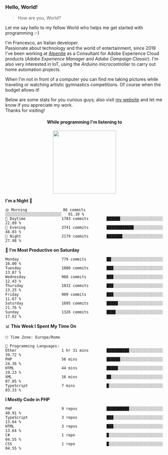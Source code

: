 ### Hello, World!

> How are you, World?

Let me say hello to my fellow World who helps me get started with programming :-)

I'm Francesco, an Italian developer.  
Passionate about technology and the world of entertainment, since 2019 I've been working at [Alpenite](https://www.alpenite.com) as a Consultant for Adobe Experience Cloud products (*Adobe Experience Manager* and *Adobe Campaign Classic*). I'm also very interested in IoT, using the *Arduino* microcontroller to carry out home automation projects.

When I'm not in front of a computer you can find me taking pictures while traveling or watching artistic gymnastics competitions. Of course when the budget allows it!

Below are some stats for you curious guys; also visit [my website](https://www.francescorega.eu) and let me know if you appreciate my work.  
Thanks for visiting!

<div align="center">
  <h4>While programming I'm listening to</h4>
  <a href="https://apps.francescorega.eu/now-playing/11147232609" target="_blank"><img src="https://apps.francescorega.eu/now-playing/11147232609" width="200"></a>
</div>

<!--START_SECTION:waka-->
**I'm a Night 🦉** 

```text
🌞 Morning                86 commits          ░░░░░░░░░░░░░░░░░░░░░░░░░   01.10 % 
🌆 Daytime                1783 commits        ██████░░░░░░░░░░░░░░░░░░░   22.89 % 
🌃 Evening                3741 commits        ████████████░░░░░░░░░░░░░   48.03 % 
🌙 Night                  2179 commits        ███████░░░░░░░░░░░░░░░░░░   27.98 % 
```
📅 **I'm Most Productive on Saturday** 

```text
Monday                   779 commits         ██░░░░░░░░░░░░░░░░░░░░░░░   10.00 % 
Tuesday                  1080 commits        ███░░░░░░░░░░░░░░░░░░░░░░   13.87 % 
Wednesday                968 commits         ███░░░░░░░░░░░░░░░░░░░░░░   12.43 % 
Thursday                 1032 commits        ███░░░░░░░░░░░░░░░░░░░░░░   13.25 % 
Friday                   909 commits         ███░░░░░░░░░░░░░░░░░░░░░░   11.67 % 
Saturday                 1695 commits        █████░░░░░░░░░░░░░░░░░░░░   21.76 % 
Sunday                   1326 commits        ████░░░░░░░░░░░░░░░░░░░░░   17.02 % 
```


📊 **This Week I Spent My Time On** 

```text
🕑︎ Time Zone: Europe/Rome

💬 Programming Languages: 
Other                    1 hr 31 mins        ██████████░░░░░░░░░░░░░░░   39.72 % 
PHP                      56 mins             ██████░░░░░░░░░░░░░░░░░░░   24.36 % 
HTML                     44 mins             █████░░░░░░░░░░░░░░░░░░░░   19.23 % 
XML                      16 mins             ██░░░░░░░░░░░░░░░░░░░░░░░   07.05 % 
TypeScript               7 mins              █░░░░░░░░░░░░░░░░░░░░░░░░   03.33 % 
```

**I Mostly Code in PHP** 

```text
PHP                      9 repos             ██████████░░░░░░░░░░░░░░░   40.91 % 
TypeScript               3 repos             ███░░░░░░░░░░░░░░░░░░░░░░   13.64 % 
HTML                     3 repos             ███░░░░░░░░░░░░░░░░░░░░░░   13.64 % 
C#                       1 repo              █░░░░░░░░░░░░░░░░░░░░░░░░   04.55 % 
CSS                      1 repo              █░░░░░░░░░░░░░░░░░░░░░░░░   04.55 % 
```




<!--END_SECTION:waka-->
